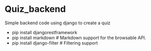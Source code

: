 # Quiz_backend

Simple backend code using django to create a quiz

- pip install djangorestframework
- pip install markdown # Markdown support for the browsable API.
- pip install django-filter # Filtering support